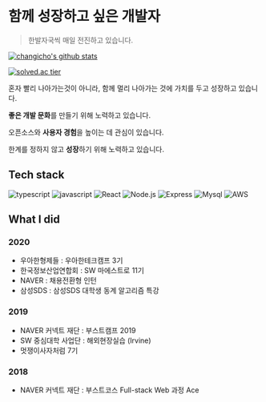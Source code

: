 # 함께 성장하고 싶은 개발자

> 한발자국씩 매일 전진하고 있습니다.

[![changicho's github stats](https://github-readme-stats.vercel.app/api?username=changicho&theme=tokyonight)](https://github.com/anuraghazra/github-readme-stats)

[![solved.ac tier](http://mazassumnida.wtf/api/generate_badge?boj=eunuch74)](https://solved.ac/eunuch74)

혼자 빨리 나아가는것이 아니라, 함께 멀리 나아가는 것에 가치를 두고 성장하고 있습니다. 

**좋은 개발 문화**를 만들기 위해 노력하고 있습니다.

오픈소스와 **사용자 경험**을 높이는 데 관심이 있습니다. 

한계를 정하지 않고 **성장**하기 위해 노력하고 있습니다.

## Tech stack

![typescript](https://img.shields.io/badge/-TypeScript-007ACC?&logo=TypeScript&logoColor=white)
![javascript](https://img.shields.io/badge/-JavaScript-F7E01C?&logo=JavaScript&logoColor=white)
![React](https://img.shields.io/badge/-React-61DAFB?&logo=react&logoColor=white)
![Node.js](https://img.shields.io/badge/-Node.js-339933?&logo=Node.js&logoColor=white)
![Express](https://img.shields.io/badge/-Express-191919?&logo=Node.js&logoColor=white)
![Mysql](https://img.shields.io/badge/-MySQL-4479A1?&logo=MySQL&logoColor=white)
![AWS](https://img.shields.io/badge/-AWS-232F3E?&logo=Amazon-AWS&logoColor=white)

## What I did

### 2020

- 우아한형제들 : 우아한테크캠프 3기
- 한국정보산업연합회 : SW 마에스트로 11기
- NAVER : 채용전환형 인턴
- 삼성SDS : 삼성SDS 대학생 동계 알고리즘 특강

### 2019

- NAVER 커넥트 재단 : 부스트캠프 2019
- SW 중심대학 사업단 : 해외현장실습 (Irvine)
- 멋쟁이사자처럼 7기

### 2018

- NAVER 커넥트 재단 : 부스트코스 Full-stack Web 과정 Ace
